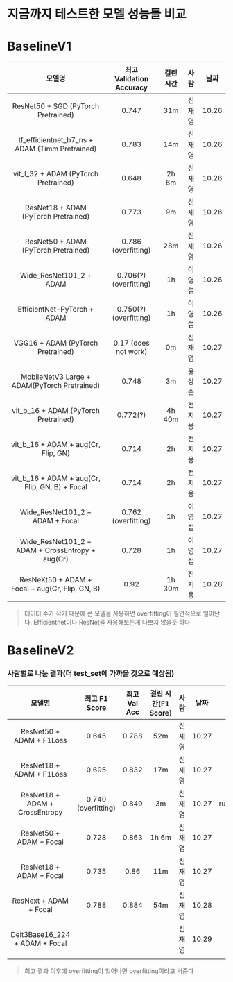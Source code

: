# 지금까지 테스트한 모델 성능들 비교

# BaselineV1

|                      모델명                      | 최고 Validation Accuracy | 걸린 시간 |  사람  | 날짜  |
| :----------------------------------------------: | :----------------------: | :-------: | :----: | :---: |
|       ResNet50 + SGD (PyTorch Pretrained)        |          0.747           |    31m    | 신재영 | 10.26 |
|  tf_efficientnet_b7_ns + ADAM (Timm Pretrained)  |          0.783           |    14m    | 신재영 | 10.26 |
|       vit_l_32 + ADAM (PyTorch Pretrained)       |          0.648           |   2h 6m   | 신재영 | 10.26 |
|      ResNet18 + ADAM  (PyTorch Pretrained)       |          0.773           |    9m     | 신재영 | 10.26 |
|      ResNet50 + ADAM  (PyTorch Pretrained)       |   0.786 (overfitting)    |    28m    | 신재영 | 10.26 |
|             Wide_ResNet101_2 + ADAM              |  0.706(?) (overfitting)  |    1h     | 이영섭 | 10.26 |
|           EfficientNet-PyTorch + ADAM            |  0.750(?) (overfitting)  |    1h     | 이영섭 | 10.26 |
|        VGG16 + ADAM (PyTorch Pretrained)         |   0.17 (does not work)   |    0m     | 신재영 | 10.27 |
|   MobileNetV3 Large + ADAM(PyTorch Pretrained)   |          0.748           |    3m     | 윤상준 | 10.27 |
|       vit_b_16 + ADAM (PyTorch Pretrained)       |         0.772(?)         |  4h 40m   | 전지용 | 10.27 |
|       vit_b_16 + ADAM + aug(Cr, Flip, GN)        |          0.714           |    2h     | 전지용 | 10.27 |
|  vit_b_16 + ADAM + aug(Cr, Flip, GN, B) + Focal  |          0.714           |    2h     | 전지용 | 10.27 |
|         Wide_ResNet101_2 + ADAM + Focal          |   0.762 (overfitting)    |    1h     | 이영섭 | 10.27 |
| Wide_ResNet101_2 + ADAM + CrossEntropy + aug(Cr) |          0.728           |    1h     | 이영섭 | 10.27 |
|  ResNeXt50 + ADAM + Focal + aug(Cr, Flip, GN, B) |          0.92            |  1h 30m   | 전지용 | 10.28 |
> 데이터 수가 작기 때문에 큰 모델을 사용하면 overfitting이 필연적으로 일어난다. Efficientnet이나 ResNet을 사용해보는게 나쁘지 않을듯 하다

# BaselineV2

### 사람별로 나눈 결과(더 test_set에 가까울 것으로 예상됨)

|             모델명             |    최고 F1 Score    | 최고 Val Acc | 걸린 시간(F1 Score) |  사람  | 날짜  |            run name            |
| :----------------------------: | :-----------------: | :----------: | :-----------------: | :----: | :---: | :----------------------------: |
|    ResNet50 + ADAM + F1Loss    |        0.645        |    0.788     |         52m         | 신재영 | 10.27 |              run               |
|    ResNet18 + ADAM + F1Loss    |        0.695        |    0.832     |         17m         | 신재영 | 10.27 |    run_resnet18_adam_f1loss    |
| ResNet18 + ADAM + CrossEntropy | 0.740 (overfitting) |    0.849     |         3m          | 신재영 | 10.27 | run_resnet18_adam_crossentropy |
|    ResNet50 + ADAM + Focal     |        0.728        |    0.863     |        1h 6m        | 신재영 | 10.27 |    run_resnet50_adam_focal     |
|    ResNet18 + ADAM + Focal     |        0.735        |     0.86     |         11m         | 신재영 | 10.27 |    run_resnet18_adam_focal     |
|     ResNext + ADAM + Focal     |        0.788        |    0.884     |         54m         | 신재영 | 10.28 |       resnext_adam_focal       |
| Deit3Base16_224 + ADAM + Focal |                     |              |                     | 신재영 | 10.29 |      dei3base_adam_focal       |
|                                |                     |              |                     |        |       |                                |


> 최고 결과 이후에 overfitting이 일어나면 overfitting이라고 써준다